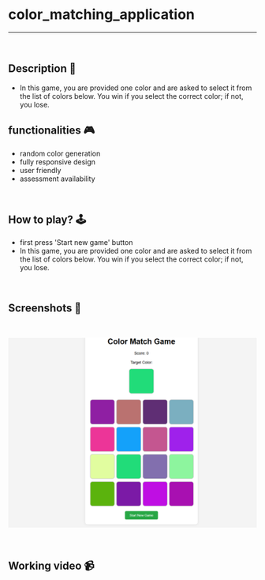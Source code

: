 # **color_matching_application**

---

<br>

## **Description 📃** 
- In this game, you are provided one color and are asked to select it from the list of colors below.
You win if you select the correct color; if not, you lose.

## **functionalities 🎮** 
- random color generation
- fully responsive design
- user friendly
- assessment availability
<br>

## **How to play? 🕹️**
- first press 'Start new game' button
- In this game, you are provided one color and are asked to select it from the list of colors below.
You win if you select the correct color; if not, you lose.

<br>

## **Screenshots 📸**

<br>

![image](images/color_matching_application.png)

<br>

## **Working video 📹**